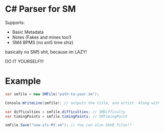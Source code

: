 # C# Parser for SM
Supports:
- Basic Metadata
- Notes (Fakes and mines too!)
- SM4 BPMS (no sm5 time shiz)

basically no SM5 shit, because im LAZY!

DO IT YOURSELF!!!

# Example

```c#
var smfile = new SMFile("path-to-your.sm");

Console.WriteLine(smfile); // outputs the title, and artist. Along with the difficulty count.

var difficulties = smfile.difficulties; // SMDifficulty
var timingPoints = smfile.timingPoints; // SMTimingPoint

smFile.Save("now-its-MY.sm"); // You can also SAVE files!!
```
